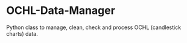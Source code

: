 # OCHL-Data-Manager
Python class to manage, clean, check and process OCHL (candlestick charts) data.   
